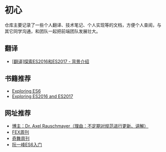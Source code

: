 # 初心
仓库主要记录了一些个人翻译、技术笔记、个人实现等的文档，方便个人查阅，与其它同学沟通，和团队一起把前端团队发展壮大。


## 翻译

- [[翻译]探索ES2016和ES2017 - 背景介绍](https://github.com/diydyq/sharenotes/blob/master/%5B%E7%BF%BB%E8%AF%91%5D%E6%8E%A2%E7%B4%A2ES2016%E5%92%8CES2017%20-%20%E8%83%8C%E6%99%AF%E4%BB%8B%E7%BB%8D.md)

## 书籍推荐

- [Exploring ES6](http://exploringjs.com/es6/index.html)
- [Exploring ES2016 and ES2017](http://exploringjs.com/es2016-es2017/)


## 网址推荐

- [博主：Dr. Axel Rauschmayer（理由：不定期对规范进行更新、讲解）](http://www.2ality.com/2016/02/ecmascript-2017.html)
- [FEX周刊](http://fex.baidu.com/articles/)
- [奇舞周刊](https://weekly.75team.com/)
- [阮一峰ES6入门](http://es6.ruanyifeng.com/)



